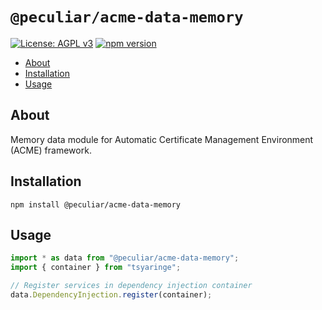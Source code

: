# `@peculiar/acme-data-memory`

[![License: AGPL v3](https://img.shields.io/badge/License-AGPL%20v3-blue.svg)](https://www.gnu.org/licenses/agpl-3.0)
[![npm version](https://badge.fury.io/js/%40peculiar%2Facme-data-memory.svg)](https://badge.fury.io/js/%40peculiar%2Facme-data-mmory)

- [About](#about)
- [Installation](#installation)
- [Usage](#usage)

## About

Memory data module for Automatic Certificate Management Environment (ACME) framework.

## Installation

```
npm install @peculiar/acme-data-memory
```

## Usage

```js
import * as data from "@peculiar/acme-data-memory";
import { container } from "tsyaringe";

// Register services in dependency injection container
data.DependencyInjection.register(container);
```
